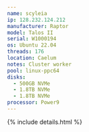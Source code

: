 ```yaml
---
name: scyleia
ip: 128.232.124.212
manufacturer: Raptor
model: Talos II
serial: W1000194
os: Ubuntu 22.04
threads: 176
location: Caelum
notes: Cluster worker
pool: linux-ppc64
disks:
  - 500GB NVMe
  - 1.8TB NVMe
  - 1.8TB NVMe
processor: Power9
---
```

{% include details.html %} 


